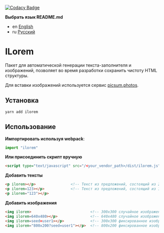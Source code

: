 [![Codacy Badge](https://app.codacy.com/project/badge/Grade/e97e6900c72c467fb3bf9aea7c96fc17)](https://www.codacy.com/manual/Zlatov/ilorem/dashboard?utm_source=github.com&amp;utm_medium=referral&amp;utm_content=Zlatov/ilorem&amp;utm_campaign=Badge_Grade)

__Выбрать язык README.md__

-   en [English](README.md)
-   ru [Русский](README-ru.md)

# ILorem

Пакет для автоматической генерации текста-заполнителя и изображений, позволяет
во время разработки сохранить чистоту HTML структуры.

Для вставки изображений используется сервис [picsum.photos](https://picsum.photos).

## Установка

`yarn add ilorem`

## Использование

__Импортировать используя webpack__:

```js
import "ilorem"
```

__Или присоединить скрипт вручную__

```html
<script type="text/javascript" src="/<your_vendor_path>/dist/ilorem.js"></script>
```

__Добавить тексты__

```html
<p ilorem></p>                <!-- Текст из предложений, состоящий из 2-100 случайных слов. -->
<p ilorem=123></p>            <!-- Текст из предложений, состоящий из 123 случайных слов. -->
<p ilorem="123"></p>
```

__Добавить изображения__

```html
<img ilorem>                           <!-- 300x300 случайное изображение. -->
<img ilorem=640x480></p>               <!-- 640x480 случайное изображение. -->
<img ilorem=seed=user1></p>            <!-- 300x300 фиксированное изображение, соответствующее идентификатору «user1». -->
<img ilorem="800x200?seed=user1"></p>  <!-- 800x200 фиксированное изображение, соответствующее идентификатору «user1». -->
```
